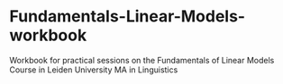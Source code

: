 # Fundamentals-Linear-Models-workbook
Workbook for practical sessions on the Fundamentals of Linear Models Course in Leiden University MA in Linguistics
